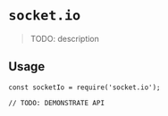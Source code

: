 # `socket.io`

> TODO: description

## Usage

```
const socketIo = require('socket.io');

// TODO: DEMONSTRATE API
```
